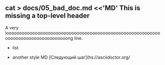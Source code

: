 cat > docs/05_bad_doc.md <<'MD'
This is missing a top-level header
---
A very looooooooooooooooooooooooooooooooooooooooooooooooooooooooooooooooooooooooooooooooooong line.
- list
* another style
MD
[Следующий шаг](hs://asciidoctor.org/